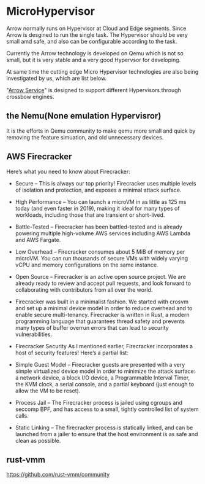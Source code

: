 # MicroHypervisor
Arrow normally runs on Hypervisor at Cloud and Edge segments. Since Arrow is desgined to run the single task. The Hypervisor should be very small amd safe, and also can be configurable according to the task.

Currently the Arrow technology is developed on Qemu which is not so small, but it is very stable and a very good Hypervsor for developing.

At same time the cutting edge Micro Hypervisor technologies are also being investigated by us, which are list below.

"[Arrow Service](https://github.com/Walnux/arrowd)" is designed to support different Hypervisors through crossbow engines. 

## the Nemu(None emulation Hypervisror)
It is the efforts in Qemu community to make qemu more small and quick by removing the feature simuation, and old unnecessary devices.

## AWS Firecracker
Here’s what you need to know about Firecracker:

- Secure – This is always our top priority! Firecracker uses multiple levels of isolation and protection, and exposes a minimal attack surface.

- High Performance – You can launch a microVM in as little as 125 ms today (and even faster in 2019), making it ideal for many types of workloads, including those that are transient or short-lived.

- Battle-Tested – Firecracker has been battled-tested and is already powering multiple high-volume AWS services including AWS Lambda and AWS Fargate.

- Low Overhead – Firecracker consumes about 5 MiB of memory per microVM. You can run thousands of secure VMs with widely varying vCPU and memory configurations on the same instance.

- Open Source – Firecracker is an active open source project. We are already ready to review and accept pull requests, and look forward to collaborating with contributors from all over the world.

- Firecracker was built in a minimalist fashion. We started with crosvm and set up a minimal device model in order to reduce overhead and to enable secure multi-tenancy. Firecracker is written in Rust, a modern programming language that guarantees thread safety and prevents many types of buffer overrun errors that can lead to security vulnerabilities.

- Firecracker Security
As I mentioned earlier, Firecracker incorporates a host of security features! Here’s a partial list:

- Simple Guest Model – Firecracker guests are presented with a very simple virtualized device model in order to minimize the attack surface: a network device, a block I/O device, a Programmable Interval Timer, the KVM clock, a serial console, and a partial keyboard (just enough to allow the VM to be reset).

- Process Jail – The Firecracker process is jailed using cgroups and seccomp BPF, and has access to a small, tightly controlled list of system calls.

- Static Linking – The firecracker process is statically linked, and can be launched from a jailer to ensure that the host environment is as safe and clean as possible.

## rust-vmm
https://github.com/rust-vmm/community
